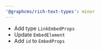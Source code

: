 ```yaml
---
'@graphcms/rich-text-types': minor
---
```


- Add type `LinkEmbedProps`
- Update `EmbedElement`
- Add `id` to `EmbedProps`
